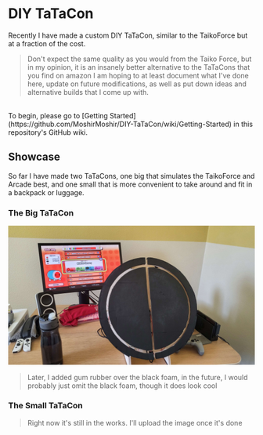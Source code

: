 # DIY TaTaCon
Recently I have made a custom DIY TaTaCon, similar to the TaikoForce but at a fraction of the cost. 
> Don't expect the same quality as you would from the Taiko Force, but in my opinion, it is an insanely better alternative to the TaTaCons that you find on amazon
I am hoping to at least document what I've done here, update on future modifications, as well as put down ideas and alternative builds that I come up with.
<br>
To begin, please go to [Getting Started](https://github.com/MoshirMoshir/DIY-TaTaCon/wiki/Getting-Started) in this repository's GitHub wiki.

## Showcase
So far I have made two TaTaCons, one big that simulates the TaikoForce and Arcade best, and one small that is more convenient to take around and fit in a backpack or luggage.

### The Big TaTaCon
![Big TaTaCon](images/Big_TaTaCon.jpg)
> Later, I added gum rubber over the black foam, in the future, I would probably just omit the black foam, though it does look cool

### The Small TaTaCon
> Right now it's still in the works. I'll upload the image once it's done
